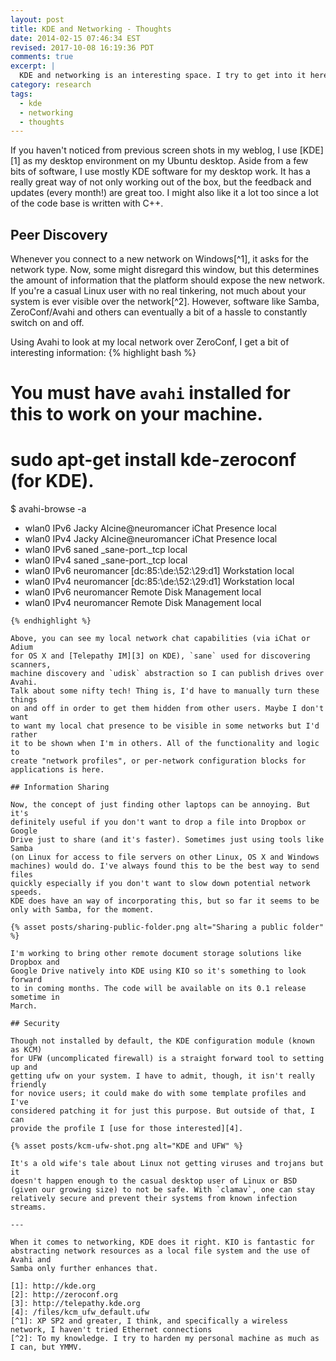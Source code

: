 ```yaml
---
layout: post
title: KDE and Networking - Thoughts
date: 2014-02-15 07:46:34 EST
revised: 2017-10-08 16:19:36 PDT
comments: true
excerpt: |
  KDE and networking is an interesting space. I try to get into it here.
category: research
tags:
  - kde
  - networking
  - thoughts
---
```

If you haven't noticed from previous screen shots in my weblog, I use [KDE][1]
as my desktop environment on my Ubuntu desktop. Aside from a few bits of
software, I use mostly KDE software for my desktop work. It has a really great
way of not only working out of the box, but the feedback and updates (every
month!) are great too. I might also like it a lot too since a lot of the code
base is written with C++.

## Peer Discovery
Whenever you connect to a new network on Windows[^1], it asks for the network
type. Now, some might disregard this window, but this determines the amount of
information that the platform should expose the new network. If you're a casual
Linux user with no real tinkering, not much about your system is ever visible
over the network[^2]. However, software like Samba, ZeroConf/Avahi and others
can eventually a bit of a hassle to constantly switch on and off.

Using Avahi to look at my local network over ZeroConf, I get a bit of
interesting information:
{% highlight bash %}
# You must have `avahi` installed for this to work on your machine.
# sudo apt-get install kde-zeroconf (for KDE).
$ avahi-browse -a
+  wlan0 IPv6 Jacky Alcine@neuromancer            iChat Presence         local
+  wlan0 IPv4 Jacky Alcine@neuromancer            iChat Presence         local
+  wlan0 IPv6 saned                               _sane-port._tcp        local
+  wlan0 IPv4 saned                               _sane-port._tcp        local
+  wlan0 IPv6 neuromancer [dc\:85:\de:\52:\29:d1] Workstation            local
+  wlan0 IPv4 neuromancer [dc\:85:\de:\52:\29:d1] Workstation            local
+  wlan0 IPv6 neuromancer                         Remote Disk Management local
+  wlan0 IPv4 neuromancer                         Remote Disk Management local
```
{% endhighlight %}

Above, you can see my local network chat capabilities (via iChat or Adium 
for OS X and [Telepathy IM][3] on KDE), `sane` used for discovering scanners, 
machine discovery and `udisk` abstraction so I can publish drives over Avahi.
Talk about some nifty tech! Thing is, I'd have to manually turn these things
on and off in order to get them hidden from other users. Maybe I don't want
to want my local chat presence to be visible in some networks but I'd rather
it to be shown when I'm in others. All of the functionality and logic to
create "network profiles", or per-network configuration blocks for
applications is here.

## Information Sharing

Now, the concept of just finding other laptops can be annoying. But it's
definitely useful if you don't want to drop a file into Dropbox or Google
Drive just to share (and it's faster). Sometimes just using tools like Samba
(on Linux for access to file servers on other Linux, OS X and Windows
machines) would do. I've always found this to be the best way to send files
quickly especially if you don't want to slow down potential network speeds.
KDE does have an way of incorporating this, but so far it seems to be
only with Samba, for the moment.

{% asset posts/sharing-public-folder.png alt="Sharing a public folder" %}

I'm working to bring other remote document storage solutions like Dropbox and
Google Drive natively into KDE using KIO so it's something to look forward
to in coming months. The code will be available on its 0.1 release sometime in
March.

## Security

Though not installed by default, the KDE configuration module (known as KCM)
for UFW (uncomplicated firewall) is a straight forward tool to setting up and
getting ufw on your system. I have to admit, though, it isn't really friendly
for novice users; it could make do with some template profiles and I've
considered patching it for just this purpose. But outside of that, I can
provide the profile I [use for those interested][4].

{% asset posts/kcm-ufw-shot.png alt="KDE and UFW" %}

It's a old wife's tale about Linux not getting viruses and trojans but it
doesn't happen enough to the casual desktop user of Linux or BSD 
(given our growing size) to not be safe. With `clamav`, one can stay
relatively secure and prevent their systems from known infection streams.

---

When it comes to networking, KDE does it right. KIO is fantastic for
abstracting network resources as a local file system and the use of Avahi and
Samba only further enhances that.

[1]: http://kde.org
[2]: http://zeroconf.org
[3]: http://telepathy.kde.org
[4]: /files/kcm_ufw_default.ufw
[^1]: XP SP2 and greater, I think, and specifically a wireless network, I haven't tried Ethernet connections
[^2]: To my knowledge. I try to harden my personal machine as much as I can, but YMMV.
